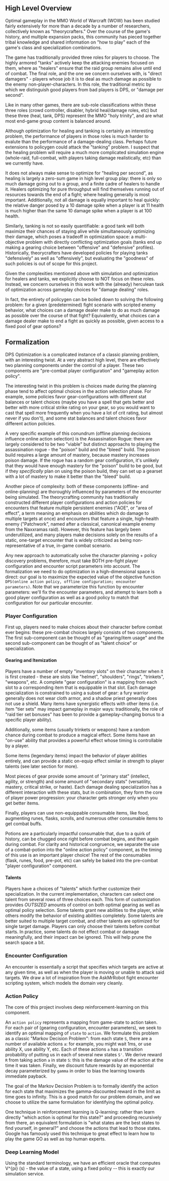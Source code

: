 ## High Level Overview

Optimal gameplay in the MMO World of Warcraft (WOW) has been studied fairly
extensively for more than a decade by a number of researchers, collectively
known as "theorycrafters." Over the course of the game's history, and multiple
expansion packs, this community has pieced together tribal knowledge and shared
information on "how to play" each of the game's class and specialization
combinations.

The game has traditionally provided three roles for players to choose. The
highly armored "tanks" actively keep the attacking enemies focused on them,
where as "healers" ensure that the raid group remains alive until end of combat.
The final role, and the one we concern ourselves with, is "direct damagers" -
players whose job it is to deal as much damage as possible to the enemy
non-player-characters. In this role, the traditional metric by which we
distinguish good players from bad players is DPS, or "damage per second".

Like in many other games, there are sub-role classifications within these three
roles (crowd controller, disabler, hybrid heal/damage roles, etc) but these
three (heal, tank, DPS) represent the MMO "holy trinity", and are what most
end-game group content is balanced around.

Although optimization for healing and tanking is certainly an interesting
problem, the performance of players in those roles is much harder to evalute
than the performance of a damage-dealing class. Perhaps future extensions to
policygen could attack the "tanking" problem. I suspect that the healing problem
will require a much more complicated simulation engine (whole-raid, full-combat,
with players taking damage realistically, etc) than we currently have.

It does not always make sense to optimize for "healing per second", as healing
is largely a zero-sum game in high level group play: there is only so much
damage going out to a group, and a finite cadre of healers to handle it. Healers
optimizing for pure throughput will find themselves running out of resources
towards the end of a fight; where healing generally is most important.
Additionally, not all damage is equally important to heal quickly: the relative
danger posed by a 10 damage spike when a player is at 11 health is much higher
than the same 10 damage spike when a player is at 100 health.

Similarly, tanking is not so easily quantifiable: a good tank will both maximize
their chances of staying alive while simultaneously optimizing their damage,
which poses a tradeoff in optimization space: a multi-objective problem with
directly conflicting optimization goals (tanks end up making a gearing choice
between "offensive" and "defensive" profiles). Historically, theorycrafters have
developed policies for playing tanks "defensively" as well as "offensively", but
evaluating the "goodness" of such policies is out of scope for this project.

Given the complexities mentioned above with simulation and optimization for
healers and tanks, we explicitly choose to NOT focus on these roles. Instead, we
concern ourselves in this work with the (already) herculean task of optimization
across gameplay choices for "damage dealing" roles.

In fact, the entirety of policygen can be boiled down to solving the following
problem: for a given (predetermined) fight scenario with scripted enemy behavior,
what choices can a damage dealer make to do as much damage as possible over the
course of that fight? Equivalently, what choices can a damage dealer make to end
a fight as quickly as possible, given access to a fixed pool of gear options?

## Formalization

DPS Optimization is a complicated instance of a classic planning problem, with
an interesting twist. At a very abstract high level, there are effectively two
planning components under the control of a player. These two components are
"pre-combat player configuration" and "gameplay action policy".

The interesting twist in this problem is choices made during the planning phase
tend to affect optimal choices in the action selection phase. For example, some
policies favor gear-configurations with different stat balances or talent
choices (maybe you have a spell that gets better and better with more critical
strike rating on your gear, so you would want to cast that spell more frequently
when you have a lot of crit rating, but almost never if you don't), and some
stat balances and talent choices favor different action policies.

A very specific example of this conundrum (offline planning decisions influence
online action selection) is the Assassination Rogue: there are largely
considered to be two "viable" but distinct approachs to playing the
assassination rogue - the "poison" build and the "bleed" build. The poison build
requires a large amount of mastery, because mastery increases poison damage.  If
the rogue has a random gear configuration, it's unlikely that they would have
enough mastery for the "poison" build to be good, but if they *specifically*
plan on using the poison build, they can set up a gearset with a lot of mastery
to make it better than the "bleed" build.

Another piece of complexity: both of these components (offline- and
online-planning) are thoroughly influenced by parameters of the encounter being
simulated. The theorycrafting community has traditionally constructed different
player configurations and action policies for encounters that feature multiple
persistent enemies ("AOE", or "area of effect", a term meaning an emphasis on
abilities which do damage to multiple targets at once) and encounters that
feature a single, high-health enemy ("Patchwork", named after a classical,
canonical example enemy from the Naxxramas raid). However, this feature has
largely been underutilized, and many players make decisions solely on the
results of a static, one-target encounter that is widely criticized as being
non-representative of a true, in-game combat scenario.

Any new approach to automatically solve the character planning + policy
discovery problems, therefore, must take BOTH pre-fight player configuration and
encounter script parameters into account. The formalization we need to do
optimization in a high-dimensional space is direct: our goal is to maximize the
expected value of the objective function `DPS(online action policy, offline
configuration; encounter parameters)`. Note that we parameterize this function
by encounter parameters: we'll fix the encounter parameters, and attempt to
learn both a good player configuration as well as a good policy to match that
configuration for our particular encounter.

### Player Configuration

First up, players need to make choices about their character before combat ever
begins: these pre-combat choices largely consists of two components.  The first
sub-component can be thought of as "gearing/item usage" and the second
sub-component can be thought of as "talent choice" or specialization.

#### Gearing and Itemization

Players have a number of empty "inventory slots" on their character when it is
first created - these are slots like "helmet", "shoulders", "rings", "trinkets",
"weapons", etc. A complete "gear configuration" is a mapping from each slot to a
corresponding item that is equippable in that slot. Each damage specialization
is constrained to using a subset of gear: a fury warrior generally does not wear
cloth armor, and a shadow priest generally does not use a shield. Many items
have synergistic effects with other items (i.e.  item "tier sets" may impact
gameplay in major ways: traditionally, the role of "raid tier set bonuses" has
been to provide a gameplay-changing bonus to a specific player ability).

Additionally, some items (usually trinkets or weapons) have a random chance
during combat to produce a magical effect. Some items have an "on-use" ability
that provides a powerful effect whose timing is controllable by a player.

Some items (legendary items) impact the behavior of player abilities entirely,
and can provide a static on-equip effect similar in strength to player talents
(see later section for more).

Most pieces of gear provide some amount of "primary stat" (intellect, agility,
or strength) and some amount of "secondary stats" (versatility, mastery,
critical strike, or haste). Each damage dealing specialization has a different
interaction with these stats, but in combination, they form the core of player
power progression: your character gets stronger only when you get better items.

Finally, players can use non-equippable consumable items, like food, augmenting
runes, flasks, scrolls, and numerous other consumable items to get combat buffs.

Potions are a particularly impactful consumable that, due to a quirk of history,
can be chugged once right before combat begins, and then again during combat.
For clarity and historical congruence, we separate the use of a combat-potion
into the "online action policy" component, as the timing of this use is an
important player choice! The rest of the consumables (flask, runes, food,
pre-pot, etc) can safely be baked into the pre-combat "player configuration"
component.

#### Talents

Players have a choices of "talents" which further customize their
specialization. In the current implementation, characters can select one talent
from several rows of three choices each. This form of customization provides
*OUTSIZED* amounts of control on both optimal gearing as well as optimal policy
selection. Some talents grant new abilities to the player, while others modify
the behavior of existing abilities completely. Some talents are better suited to
multiple target combat, and other talents are optimized for single target
damage. Players can only choose their talents before combat starts. In practice,
some talents do not effect combat or damage meaningfully, and their impact can
be ignored. This will help prune the search space a bit.

### Encounter Configuration

An encounter is essentially a script that specifies which targets are active at
any given time, as well as when the player is moving or unable to attack said
targets. We draw a lot of inspiration from the AskMrRobot fight encounter
scripting system, which models the domain very cleanly.

### Action Policy

The core of this project involves deep reinforcement-learning on this component.

An `action policy` represents a mapping from game-state to action taken.  For
each pair of (gearing configuration, encounter parameters), we seek to identify
an optimal mapping of `state` to `action`. We formulate this problem as a
classic "Markov Decision Problem": from each state `S`, there are a number of
available actions `a`: for example, you might wait 1ms, or use ability X, use
ability Y, etc. Each of these actions `a` has a transition probability of
putting us in each of several new states `S'`. We derive reward `R` from taking
action `a` in state `S`: this is the damage value of the action at the time it
was taken.  Finally, we discount future rewards by an exponential decay
parameterized by `gamma` in order to bias the learning towards immediate
payback.

The goal of the Markov Decision Problem is to formally identify the action for
each state that maximizes the gamma-discounted reward in the limit as time goes
to infinity. This is a good match for our problem domain, and we choose to
utilize the same formulation for identifying the optimal policy.

One technique in reinforcement learning is Q-learning: rather than learn
directly "which action is optimal for this state?" and proceeding recursively
from there, an equivalent formulation is "what states are the best states to
find yourself, in general?" and choose the actions that lead to those states.
Google has famously used this technique to great effect to learn how to play the
game GO as well as top human experts.


### Deep Learning Model
Using the standard terminology, we have an efficient oracle that computes
V^{pi} (s) - the value of a state, using a fixed policy -- this is exactly our
simulation service.
